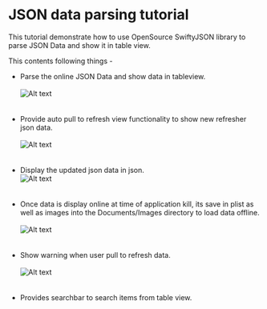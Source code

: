 # JSON data parsing tutorial
This tutorial demonstrate how to use OpenSource SwiftyJSON library to parse JSON Data and show it in table view.

This contents following things - 
- Parse the online JSON Data and show data in tableview.<br><br>
![Alt text](/Screenshots/json-1.png?raw=true "Load JSON Data online")<br><br><br>
- Provide auto pull to refresh view functionality to show new refresher json data.<br><br>
![Alt text](/Screenshots/json-2.png?raw=true "Pull to refresh")<br><br><br>
- Display the updated json data in json.<br>
![Alt text](/Screenshots/json-3.png?raw=true "Updated Json Data")<br><br><br>
- Once data is display online at time of application kill, its save in plist as well as images into the Documents/Images directory to load data offline.<br><br>
![Alt text](/Screenshots/json-4.png?raw=true "Show offline saved data")<br><br><br>
- Show warning when user pull to refresh data.<br><br>
![Alt text](/Screenshots/json-5.png?raw=true "Show Warning")<br><br><br>
- Provides searchbar to search items from table view.<br><br>

